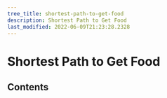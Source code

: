 ```yaml
---
tree_title: shortest-path-to-get-food
description: Shortest Path to Get Food
last_modified: 2022-06-09T21:23:28.2328
---
```


# Shortest Path to Get Food

## Contents

